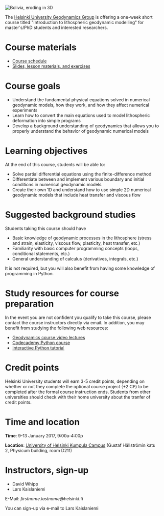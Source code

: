 ![Bolivia, eroding in 3D](img/LK0042-cropped.gif)

The [Helsinki University Geodynamics Group](http://wiki.helsinki.fi/display/HUGG) is offering a one-week short course titled "Introduction to lithospheric geodynamic modelling" for master's/PhD students and interested researchers.

# Course materials

- [Course schedule](https://introgm.github.io/slides/course-overview/#/5)
- [Slides, lesson materials, and exercises](https://introgm.github.io/course-materials)

# Course goals

- Understand the fundamental physical equations solved in numerical geodynamic models, how they work, and how they affect numerical experiments
- Learn how to convert the main equations used to model lithospheric deformation into simple programs
- Develop a background understanding of geodynamics that allows you to properly understand the behavior of geodynamic numerical models

# Learning objectives
At the end of this course, students will be able to:

- Solve partial differential equations using the finite-difference method
- Differentiate between and implement various boundary and initial conditions in numerical geodynamic models
- Create their own 1D and understand how to use simple 2D numerical geodynamic models that include heat transfer and viscous flow

# Suggested background studies
Students taking this course should have

- Basic knowledge of geodynamic processes in the lithosphere (stress and strain, elasticity, viscous flow, plasticity, heat transfer, etc.)
- Familiarity with basic computer programming concepts (loops, conditional statements, etc.)
- General understanding of calculus (derivatives, integrals, etc.)

It is not required, but you will also benefit from having some knowledge of programming in Python.

# Study resources for course preparation
In the event you are not confident you qualify to take this course, please contact the course instructors directly via email.
In addition, you may benefit from studying the following web resources:

- [Geodynamics course video lectures](https://www.youtube.com/channel/UCsSTyHHQVvnGdnKbidSj94A/playlists)
- [Codecademy Python course](https://www.codecademy.com/learn/python)
- [Interactive Python tutorial](https://www.learnpython.org/)

# Credit points
Helsinki University students will earn 3-5 credit points, depending on whether or not they complete the optional course project (+2 CP) to be completed after the formal course instruction ends.
Students from other universities should check with their home university about the tranfer of credit points.

# Time and location

**Time**: 9-13 January 2017, 9:00a-4:00p

**Location**: [University of Helsinki Kumpula Campus](https://www.google.fi/maps/place/Physicum,+Helsingin+yliopisto/@60.2047601,24.9610169,17z/data=!3m1!4b1!4m5!3m4!1s0x4692099f3f73a929:0x6f2ff7d77cd8fbfe!8m2!3d60.2047575!4d24.9632056) (Gustaf Hällströmin katu 2, Physicum building, room D211)

# Instructors, sign-up

 - David Whipp
 - Lars Kaislaniemi
 
 E-Mail: *firstname*.*lastname*@helsinki.fi
 
 You can sign-up via e-mail to Lars Kaislaniemi
